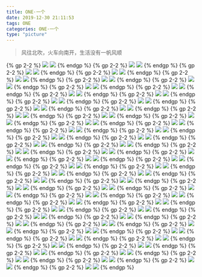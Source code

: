 ```yaml
---
title: ONE·一个
date: 2019-12-30 21:11:53
tags: ONE
categories: ONE·一个
type: "picture"
---
```


> 风往北吹，火车向南开，生活没有一帆风顺

<!-- more -->
{% gp 2-2 %}
![](/images/one/ONE_01.jpg)
![](/images/one/ONE_02.png)
{% endgp %}
{% gp 2-2 %}
![](/images/one/ONE_03.png)
![](/images/one/ONE_04.png)
{% endgp %}
{% gp 2-2 %}
![](/images/one/ONE_05.jpg)
![](/images/one/ONE_06.jpg)
{% endgp %}
{% gp 2-2 %}
![](/images/one/ONE_07.png)
![](/images/one/ONE_08.png)
{% endgp %}
{% gp 2-2 %}
![](/images/one/ONE_09.png)
![](/images/one/ONE_10.jpg)
{% endgp %}
{% gp 2-2 %}
![](/images/one/ONE_11.jpg)
![](/images/one/ONE_12.jpg)
{% endgp %}
{% gp 2-2 %}
![](/images/one/ONE_13.jpg)
![](/images/one/ONE_14.jpg)
{% endgp %}
{% gp 2-2 %}
![](/images/one/ONE_15.jpg)
![](/images/one/ONE_16.jpg)
{% endgp %}
{% gp 2-2 %}
![](/images/one/ONE_17.jpg)
![](/images/one/ONE_18.jpg)
{% endgp %}
{% gp 2-2 %}
![](/images/one/ONE_19.jpg)
![](/images/one/ONE_20.jpg)
{% endgp %}
{% gp 2-2 %}
![](/images/one/ONE_21.jpg)
![](/images/one/ONE_22.jpg)
{% endgp %}
{% gp 2-2 %}
![](/images/one/ONE_23.jpg)
![](/images/one/ONE_24.jpg)
{% endgp %}
{% gp 2-2 %}
![](/images/one/ONE_25.jpg)
![](/images/one/ONE_26.jpg)
{% endgp %}
{% gp 2-2 %}
![](/images/one/ONE_27.jpg)
![](/images/one/ONE_28.jpg)
{% endgp %}
{% gp 2-2 %}
![](/images/one/ONE_29.jpg)
![](/images/one/ONE_30.jpg)
{% endgp %}
{% gp 2-2 %}
![](/images/one/ONE_31.jpg)
![](/images/one/ONE_32.jpg)
{% endgp %}
{% gp 2-2 %}
![](/images/one/ONE_33.jpg)
![](/images/one/ONE_34.jpg)
{% endgp %}
{% gp 2-2 %}
![](/images/one/ONE_35.jpg)
![](/images/one/ONE_36.jpg)
{% endgp %}
{% gp 2-2 %}
![](/images/one/ONE_37.jpg)
![](/images/one/ONE_38.jpg)
{% endgp %}
{% gp 2-2 %}
![](/images/one/ONE_39.jpg)
![](/images/one/ONE_40.jpg)
{% endgp %}
{% gp 2-2 %}
![](/images/one/ONE_41.jpg)
![](/images/one/ONE_42.jpg)
{% endgp %}
{% gp 2-2 %}
![](/images/one/ONE_43.jpg)
![](/images/one/ONE_44.jpg)
{% endgp %}
{% gp 2-2 %}
![](/images/one/ONE_45.png)
![](/images/one/ONE_46.jpg)
{% endgp %}
{% gp 2-2 %}
![](/images/one/ONE_47.jpg)
![](/images/one/ONE_48.jpg)
{% endgp %}
{% gp 2-2 %}
![](/images/one/ONE_49.jpg)
![](/images/one/ONE_50.jpg)
{% endgp %}
{% gp 2-2 %}
![](/images/one/ONE_51.jpg)
![](/images/one/ONE_52.jpg)
{% endgp %}
{% gp 2-2 %}
![](/images/one/ONE_53.jpg)
![](/images/one/ONE_54.jpg)
{% endgp %}
{% gp 2-2 %}
![](/images/one/ONE_55.jpg)
![](/images/one/ONE_56.jpg)
{% endgp %}
{% gp 2-2 %}
![](/images/one/ONE_57.jpg)
![](/images/one/ONE_58.jpg)
{% endgp %}
{% gp 2-2 %}
![](/images/one/ONE_59.jpg)
![](/images/one/ONE_60.jpg)
{% endgp %}
{% gp 2-2 %}
![](/images/one/ONE_61.jpg)
![](/images/one/ONE_62.jpg)
{% endgp %}
{% gp 2-2 %}
![](/images/one/ONE_63.jpg)
![](/images/one/ONE_64.jpg)
{% endgp %}
{% gp 2-2 %}
![](/images/one/ONE_65.jpg)
![](/images/one/ONE_66.jpg)
{% endgp %}
{% gp 2-2 %}
![](/images/one/ONE_67.jpg)
![](/images/one/ONE_68.jpg)
{% endgp %}
{% gp 2-2 %}
![](/images/one/ONE_69.png)
![](/images/one/ONE_70.jpg)
{% endgp %}
{% gp 2-2 %}
![](/images/one/ONE_71.png)
![](/images/one/ONE_72.jpg)
{% endgp %}
{% gp 2-2 %}
![](/images/one/ONE_73.jpg)
![](/images/one/ONE_74.jpg)
{% endgp %}
{% gp 2-2 %}
![](/images/one/ONE_75.jpg)
![](/images/one/ONE_76.jpg)
{% endgp %}
{% gp 2-2 %}
![](/images/one/ONE_77.jpg)
![](/images/one/ONE_78.jpg)
{% endgp %}
{% gp 2-2 %}
![](/images/one/ONE_79.jpg)
![](/images/one/ONE_80.jpg)
{% endgp %}
{% gp 2-2 %}
![](/images/one/ONE_81.jpg)
![](/images/one/ONE_82.jpg)
{% endgp %}
{% gp 2-2 %}
![](/images/one/ONE_83.jpg)
![](/images/one/ONE_84.png)
{% endgp %}
{% gp 2-2 %}
![](/images/one/ONE_85.png)
![](/images/one/ONE_86.jpg)
{% endgp %}
{% gp 2-2 %}
![](/images/one/ONE_87.png)
![](/images/one/ONE_88.jpg)
{% endgp %}
{% gp 2-2 %}
![](/images/one/ONE_89.jpg)
![](/images/one/ONE_90.png)
{% endgp %}
{% gp 2-2 %}
![](/images/one/ONE_91.png)
![](/images/one/ONE_92.jpg)
{% endgp %}
{% gp 2-2 %}
![](/images/one/ONE_93.jpg)
![](/images/one/ONE_94.jpg)
{% endgp %}
{% gp 2-2 %}
![](/images/one/ONE_95.png)
![](/images/one/ONE_96.jpg)
{% endgp %}
{% gp 2-2 %}
![](/images/one/ONE_97.jpg)
![](/images/one/ONE_98.jpg)
{% endgp %}
{% gp 2-2 %}
![](/images/one/ONE_99.jpg)
![](/images/one/ONE_100.jpg)
{% endgp %}
{% gp 2-2 %}
![](/images/one/ONE_101.jpg)
![](/images/one/ONE_102.jpg)
{% endgp %}
{% gp 2-2 %}
![](/images/one/ONE_103.jpg)
![](/images/one/ONE_104.jpg)
{% endgp %}
{% gp 2-2 %}
![](/images/one/ONE_105.jpg)
![](/images/one/ONE_106.jpg)
{% endgp %}
{% gp 2-2 %}
![](/images/one/ONE_107.jpg)
![](/images/one/ONE_108.jpg)
{% endgp %}
{% gp 2-2 %}
![](/images/one/ONE_109.jpg)
![](/images/one/ONE_110.jpg)
{% endgp %}
{% gp 2-2 %}
![](/images/one/ONE_111.jpg)
![](/images/one/ONE_112.jpg)
{% endgp %}
{% gp 2-2 %}
![](/images/one/ONE_113.jpg)
![](/images/one/ONE_114.jpg)
{% endgp %}
{% gp 2-2 %}
![](/images/one/ONE_115.jpg)
![](/images/one/ONE_116.jpg)
{% endgp %}
{% gp 2-2 %}
![](/images/one/ONE_117.jpg)
![](/images/one/ONE_118.jpg)
{% endgp %}
{% gp 2-2 %}
![](/images/one/ONE_119.jpg)
![](/images/one/ONE_120.jpg)
{% endgp %}
{% gp 2-2 %}
![](/images/one/ONE_121.jpg)
![](/images/one/ONE_122.jpg)
{% endgp %}
{% gp 2-2 %}
![](/images/one/ONE_123.jpg)
![](/images/one/ONE_124.jpg)
{% endgp %}
{% gp 2-2 %}
![](/images/one/ONE_125.jpg)
![](/images/one/ONE_126.jpg)
{% endgp %}
